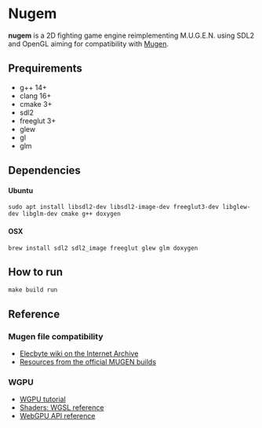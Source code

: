 # Nugem

**nugem** is a 2D fighting game engine reimplementing M.U.G.E.N. using SDL2 and OpenGL aiming for compatibility with [Mugen](https://en.wikipedia.org/wiki/Mugen_(game_engine)).

## Prequirements
* g++ 14+
* clang 16+
* cmake 3+
* sdl2
* freeglut 3+
* glew
* gl
* glm

## Dependencies
#### Ubuntu

```shell
sudo apt install libsdl2-dev libsdl2-image-dev freeglut3-dev libglew-dev libglm-dev cmake g++ doxygen
```

#### OSX

```shell
brew install sdl2 sdl2_image freeglut glew glm doxygen
```

## How to run

```shell
make build run
```

## Reference

### Mugen file compatibility

* [Elecbyte wiki on the Internet Archive](https://web.archive.org/web/20150613185024/http://elecbyte.com/wiki/index.php/Main_Page)
* [Resources from the official MUGEN builds](https://mugenarchive.com/forums/downloads.php?do=cat&id=39-mugen-builds)

### WGPU

* [WGPU tutorial](https://sotrh.github.io/learn-wgpu/)
* [Shaders: WGSL reference](https://www.w3.org/TR/WGSL/)
* [WebGPU API reference](https://gpuweb.github.io/gpuweb/#enumdef-gpufiltermode)

